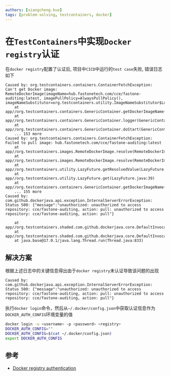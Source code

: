 ```yaml
---
authors: [xiangcheng.kuo]
tags: [problem-solving, testcontainers, docker]
---
```


# 在`TestContainers`中实现`Docker registry`认证

在`docker registry`配置了认证后, 项目中`CICD`中运行的`test case`失败, 错误日志如下

```log
Caused by: org.testcontainers.containers.ContainerFetchException: Can't get Docker image: RemoteDockerImage(imageName=hub.fastonetech.com/cce/fastone-auditing:latest, imagePullPolicy=AlwaysPullPolicy(), imageNameSubstitutor=org.testcontainers.utility.ImageNameSubstitutor$LogWrappedImageNameSubstitutor@3b68a50c)
	at app//org.testcontainers.containers.GenericContainer.getDockerImageName(GenericContainer.java:1371)
	at app//org.testcontainers.containers.GenericContainer.logger(GenericContainer.java:651)
	at app//org.testcontainers.containers.GenericContainer.doStart(GenericContainer.java:331)
	... 153 more
Caused by: org.testcontainers.containers.ContainerFetchException: Failed to pull image: hub.fastonetech.com/cce/fastone-auditing:latest
	at app//org.testcontainers.images.RemoteDockerImage.resolve(RemoteDockerImage.java:119)
	at app//org.testcontainers.images.RemoteDockerImage.resolve(RemoteDockerImage.java:28)
	at app//org.testcontainers.utility.LazyFuture.getResolvedValue(LazyFuture.java:17)
	at app//org.testcontainers.utility.LazyFuture.get(LazyFuture.java:39)
	at app//org.testcontainers.containers.GenericContainer.getDockerImageName(GenericContainer.java:1369)
	... 155 more
Caused by: com.github.dockerjava.api.exception.InternalServerErrorException: Status 500: {"message":"unauthorized: unauthorized to access repository: cce/fastone-auditing, action: pull: unauthorized to access repository: cce/fastone-auditing, action: pull"}

	at app//org.testcontainers.shaded.com.github.dockerjava.core.DefaultInvocationBuilder.execute(DefaultInvocationBuilder.java:247)
	at app//org.testcontainers.shaded.com.github.dockerjava.core.DefaultInvocationBuilder.lambda$executeAndStream$1(DefaultInvocationBuilder.java:269)
	at java.base@17.0.1/java.lang.Thread.run(Thread.java:833)
```

<!--truncate-->

## 解决方案

根据上述日志中的关键信息得出由于`docker registry`未认证导致该问题的出现

```log
Caused by: com.github.dockerjava.api.exception.InternalServerErrorException: Status 500: {"message":"unauthorized: unauthorized to access repository: cce/fastone-auditing, action: pull: unauthorized to access repository: cce/fastone-auditing, action: pull"}
```

执行`docker login`命令，然后从`~/.docker/config.json`中获取认证信息作为`DOCKER_AUTH_CONFIG`环境变量的值

```bash
docker login -u <username> -p <password> <registry>
DOCKER_AUTH_CONFIG=""
DOCKER_AUTH_CONFIG=$(cat ~/.docker/config.json)
export DOCKER_AUTH_CONFIG
```

## 参考

- [Docker registry authentication](https://www.testcontainers.org/supported_docker_environment/#docker-registry-authentication)